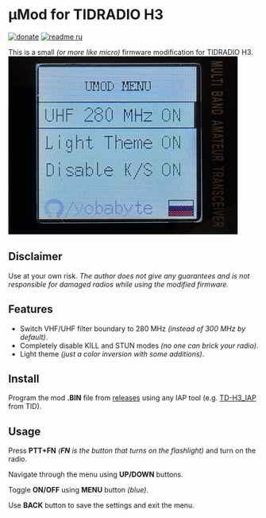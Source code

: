 # µMod for TIDRADIO H3
[![donate](https://img.shields.io/badge/Donate-CloudTips-blue)](https://pay.cloudtips.ru/p/fc5c5a15) [![readme ru](https://img.shields.io/badge/README%20%D0%BD%D0%B0%20%D1%80%D1%83%D1%81%D1%81%D0%BA%D0%BE%D0%BC-214a57)](/README_RU.md)

This is a small *(or more like micro)* firmware modification for TIDRADIO H3.
![photo of the menu](images/menu.jpg)

## Disclaimer
Use at your own risk. *The author does not give any guarantees and is not responsible for damaged radios while using the modified firmware.*

## Features
* Switch VHF/UHF filter boundary to 280 MHz *(instead of 300 MHz by default)*.
* Completely disable KILL and STUN modes *(no one can brick your radio)*.
* Light theme *(just a color inversion with some additions)*.

## Install
Program the mod **.BIN** file from [releases](https://github.com/yobabyte/tid_umod/releases/latest) using any IAP tool (e.g. [TD-H3_IAP](https://www.walkietalkiesoftware.com/portal/index/software_detail/id/69.html) from TID).

## Usage
Press **PTT+FN** *(**FN** is the button that turns on the flashlight)* and turn on the radio.

Navigate through the menu using **UP/DOWN** buttons.

Toggle **ON/OFF** using **MENU** button *(blue)*.

Use **BACK** button to save the settings and exit the menu.
